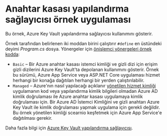 # <a name="key-vault-configuration-provider-sample-app"></a>Anahtar kasası yapılandırma sağlayıcısı örnek uygulaması

Bu örnek, Azure Key Vault yapılandırma sağlayıcısı kullanımını gösterir.

Örnek tarafından belirlenen iki moddan birini çalıştırır `#define` en üstündeki deyimi *Program.cs* dosya. Yönergeler için [önişlemci yönergeleri örnek kodda](https://docs.microsoft.com/aspnet/core#preprocessor-directives-in-sample-code):

* `Basic` &ndash; Bir Azure anahtar kasası istemci kimliği ve gizli dizi için erişim gizli dizilerini Azure Key Vault'ta depolanan kullanımını gösterir. Örnek bu sürümü, Azure App Service veya ASP.NET Core uygulaması hizmet herhangi bir konağa dağıtılan herhangi bir yerden çalıştırılabilir.
* `Managed` &ndash; Azure'nın nasıl yapılacağı açıklanır [yönetilen hizmet kimliği](https://docs.microsoft.com/azure/active-directory/managed-identities-azure-resources/overview) uygulamanın kod veya yapılandırma kimlik bilgileri olmadan Azure AD kimlik doğrulaması ile Azure anahtar kasası uygulamaya kimlik doğrulaması için. Bir Azure AD İstemci Kimliğini ve gizli anahtarı Azure Key Vault ile kimlik doğrulaması yapmak uygulama için gerekli değildir. Bu örnek yönetilen kimliği scearnio keşfetmek için Azure App Service'e dağıtılması gerekir.

Daha fazla bilgi için [Azure Key Vault yapılandırma sağlayıcısı](https://docs.microsoft.com/aspnet/core/security/key-vault-configuration).
